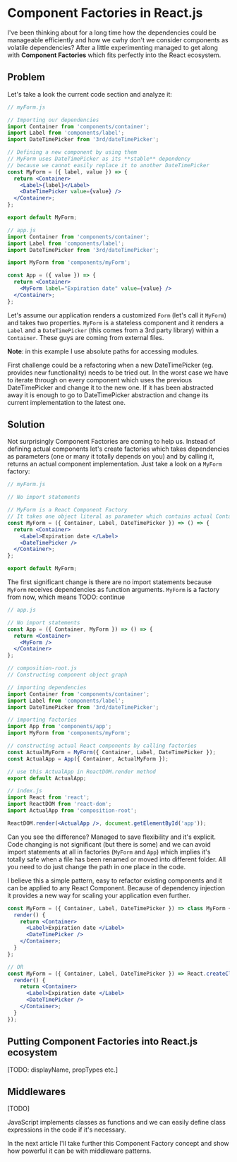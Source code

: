 Component Factories in React.js
===============================

I've been thinking about for a long time how the dependencies could be manageable efficiently and how we cwhy don't we consider components as volatile dependencies? After a little experimenting managed to get along with **Component Factories** which fits perfectly into the React ecosystem. 

## Problem

Let's take a look the current code section and analyze it: 

```jsx
// myForm.js

// Importing our dependencies
import Container from 'components/container';
import Label from 'components/label';
import DateTimePicker from '3rd/dateTimePicker';

// Defining a new component by using them
// MyForm uses DateTimePicker as its **stable** dependency
// because we cannot easily replace it to another DateTimePicker
const MyForm = ({ label, value }) => {
  return <Container>
    <Label>{label}</Label>
    <DateTimePicker value={value} />
  </Container>;
};

export default MyForm;

// app.js
import Container from 'components/container';
import Label from 'components/label';
import DateTimePicker from '3rd/dateTimePicker';

import MyForm from 'components/myForm';

const App = ({ value }) => {
  return <Container>
    <MyForm label="Expiration date" value={value} />
  </Container>;
};
```

Let's assume our application renders a customized `Form` (let's call it `MyForm`) and takes two properties. `MyForm` is a stateless component and it renders a `Label` and a `DateTimePicker` (this comes from a 3rd party library) within a `Container`. These guys are coming from external files.

**Note**: in this example I use absolute paths for accessing modules.

First challenge could be a refactoring when a new DateTimePicker (eg. provides new functionality) needs to be tried out. In the worst case we have to iterate through on every component which uses the previous DateTimePicker and change it to the new one. If it has been abstracted away it is enough to go to DateTimePicker abstraction and change its current implementation to the latest one.   

## Solution

Not surprisingly Component Factories are coming to help us. Instead of defining actual components let's create factories which takes dependencies as parameters (one or many it totally depends on you) and by calling it, returns an actual component implementation. Just take a look on a `MyForm` factory:  

```jsx
// myForm.js

// No import statements

// MyForm is a React Component Factory
// It takes one object literal as parameter which contains actual Container, Label and DateTimePicker components and returns the current component implementation
const MyForm = ({ Container, Label, DateTimePicker }) => () => {
  return <Container>
    <Label>Expiration date </Label>
    <DateTimePicker />
  </Container>;
};

export default MyForm;
```

The first significant change is there are no import statements because `MyForm` receives dependencies as function arguments. `MyForm` is a factory from now, which means TODO: continue

```jsx
// app.js

// No import statements
const App = ({ Container, MyForm }) => () => {
  return <Container>
    <MyForm />
  </Container>
};

// composition-root.js
// Constructing component object graph

// importing dependencies
import Container from 'components/container';
import Label from 'components/label';
import DateTimePicker from '3rd/dateTimePicker';

// importing factories
import App from 'components/app';
import MyForm from 'components/myForm';

// constructing actual React components by calling factories
const ActualMyForm = MyForm({ Container, Label, DateTimePicker }); 
const ActualApp = App({ Container, ActualMyForm });

// use this ActualApp in ReactDOM.render method
export default ActualApp;

// index.js
import React from 'react';
import ReactDOM from 'react-dom';
import ActualApp from 'composition-root';

ReactDOM.render(<ActualApp />, document.getElementById('app'));
```

Can you see the difference? Managed to save flexibility and it's explicit. Code changing is not significant (but there is some) and we can avoid import statements at all in factories (`MyForm` and `App`) which implies it's totally safe when a file has been renamed or moved into different folder. All you need to do just change the path in one place in the code. 

I believe this a simple pattern, easy to refactor existing components and it can be applied to any React Component. Because of dependency injection it provides a new way for scaling your application even further. 

```jsx
const MyForm = ({ Container, Label, DateTimePicker }) => class MyForm {
  render() {
    return <Container>
      <Label>Expiration date </Label>
      <DateTimePicker />
    </Container>;
  }
};

// OR
const MyForm = ({ Container, Label, DateTimePicker }) => React.createClass({
  render() {
    return <Container>
      <Label>Expiration date </Label>
      <DateTimePicker />
    </Container>;
  }
});
```

## Putting Component Factories into React.js ecosystem

[TODO: displayName, propTypes etc.]

## Middlewares

[TODO]

JavaScript implements classes as functions and we can easily define class expressions in the code if it's necessary. 

In the next article I'll take further this Component Factory concept and show how powerful it can be with middleware patterns. 